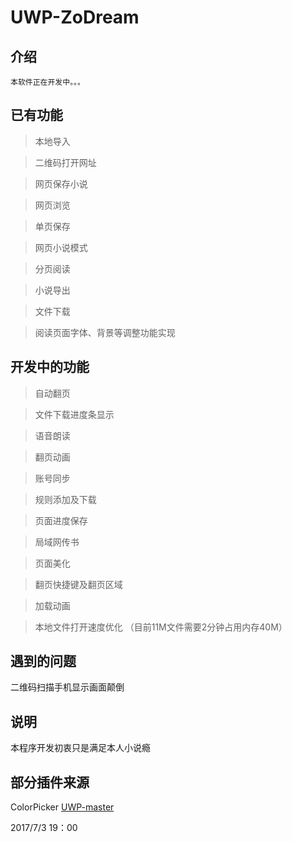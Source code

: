 # UWP-ZoDream

## 介绍

    本软件正在开发中。。。

## 已有功能

> 本地导入

> 二维码打开网址

> 网页保存小说

> 网页浏览

> 单页保存

> 网页小说模式

> 分页阅读

> 小说导出

> 文件下载

> 阅读页面字体、背景等调整功能实现

## 开发中的功能

> 自动翻页

> 文件下载进度条显示

> 语音朗读

> 翻页动画

> 账号同步

> 规则添加及下载

> 页面进度保存

> 局域网传书

> 页面美化

> 翻页快捷键及翻页区域

> 加载动画

> 本地文件打开速度优化 （目前11M文件需要2分钟占用内存40M）

## 遇到的问题

二维码扫描手机显示画面颠倒

## 说明

本程序开发初衷只是满足本人小说瘾

## 部分插件来源

ColorPicker  [UWP-master](https://github.com/zmtzawqlp/UWP-master)

2017/7/3 19：00
